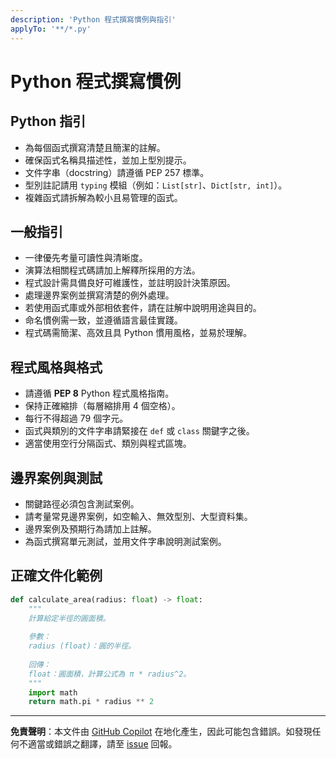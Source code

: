 ```yaml
---
description: 'Python 程式撰寫慣例與指引'
applyTo: '**/*.py'
---
```


# Python 程式撰寫慣例

## Python 指引

- 為每個函式撰寫清楚且簡潔的註解。
- 確保函式名稱具描述性，並加上型別提示。
- 文件字串（docstring）請遵循 PEP 257 標準。
- 型別註記請用 `typing` 模組（例如：`List[str]`、`Dict[str, int]`）。
- 複雜函式請拆解為較小且易管理的函式。

## 一般指引

- 一律優先考量可讀性與清晰度。
- 演算法相關程式碼請加上解釋所採用的方法。
- 程式設計需具備良好可維護性，並註明設計決策原因。
- 處理邊界案例並撰寫清楚的例外處理。
- 若使用函式庫或外部相依套件，請在註解中說明用途與目的。
- 命名慣例需一致，並遵循語言最佳實踐。
- 程式碼需簡潔、高效且具 Python 慣用風格，並易於理解。

## 程式風格與格式

- 請遵循 **PEP 8** Python 程式風格指南。
- 保持正確縮排（每層縮排用 4 個空格）。
- 每行不得超過 79 個字元。
- 函式與類別的文件字串請緊接在 `def` 或 `class` 關鍵字之後。
- 適當使用空行分隔函式、類別與程式區塊。

## 邊界案例與測試

- 關鍵路徑必須包含測試案例。
- 請考量常見邊界案例，如空輸入、無效型別、大型資料集。
- 邊界案例及預期行為請加上註解。
- 為函式撰寫單元測試，並用文件字串說明測試案例。

## 正確文件化範例

```python
def calculate_area(radius: float) -> float:
    """
    計算給定半徑的圓面積。
    
    參數：
    radius (float)：圓的半徑。
    
    回傳：
    float：圓面積，計算公式為 π * radius^2。
    """
    import math
    return math.pi * radius ** 2
```

---

**免責聲明**：本文件由 [GitHub Copilot](https://docs.github.com/copilot/about-github-copilot/what-is-github-copilot) 在地化產生，因此可能包含錯誤。如發現任何不適當或錯誤之翻譯，請至 [issue](../../issues) 回報。
